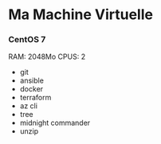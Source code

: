 # Ma Machine Virtuelle
### CentOS 7
RAM: 2048Mo
CPUS: 2
- git
- ansible
- docker
- terraform
- az cli
- tree
- midnight commander
- unzip
